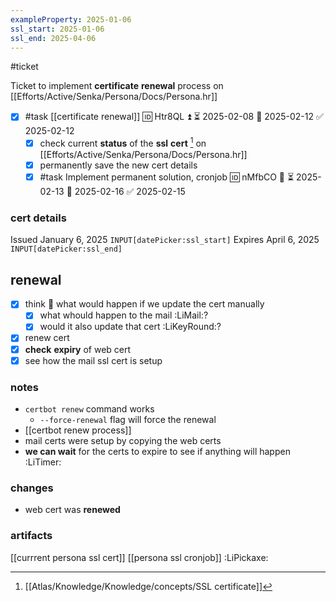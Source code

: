 ```yaml
---
exampleProperty: 2025-01-06
ssl_start: 2025-01-06
ssl_end: 2025-04-06
---
```

#ticket 

Ticket to implement **certificate** **renewal** process on [[Efforts/Active/Senka/Persona/Docs/Persona.hr]]

- [x] #task [[certificate renewal]] 🆔 Htr8QL ⏫ ⏳ 2025-02-08 📅 2025-02-12 ✅ 2025-02-12
	- [x] check current **status** of the **ssl** **cert** [^1] on [[Efforts/Active/Senka/Persona/Docs/Persona.hr]]
	- [x] permanently save the new cert details
	- [x] #task Implement permanent solution, cronjob 🆔 nMfbCO 🔼 ⏳ 2025-02-13 📅 2025-02-16 ✅ 2025-02-15

### cert details

Issued January 6, 2025 `INPUT[datePicker:ssl_start]`
Expires April 6, 2025 `INPUT[datePicker:ssl_end]`

## renewal
- [x] think 🤔 what would happen if we update the cert manually
	- [x] what whould happen to the mail :LiMail:?
	- [x] would it also update that cert :LiKeyRound:? 
- [x] renew cert
- [x] **check** **expiry** of web cert
- [x] see how the mail ssl cert is setup

### notes

- `certbot renew` command works
	- `--force-renewal` flag will force the renewal
- [[certbot renew process]]
- mail certs were setup by copying the web certs
- **we can  wait** for the certs to expire to see if anything will happen :LiTimer:
### changes

- web cert was **renewed**
### artifacts

[[currrent persona ssl cert]]
[[persona ssl cronjob]] :LiPickaxe:

[^1]: [[Atlas/Knowledge/Knowledge/concepts/SSL certificate]]